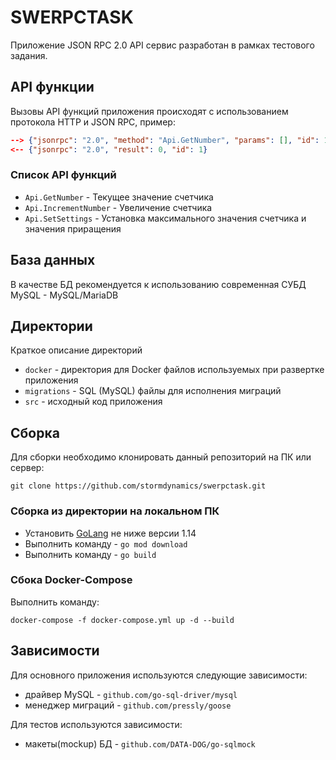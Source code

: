 # SWERPCTASK

Приложение JSON RPC 2.0 API сервис разработан в рамках тестового задания.

## API функции

Вызовы API функций приложения происходят с использованием протокола HTTP
и JSON RPC, пример:

```json
--> {"jsonrpc": "2.0", "method": "Api.GetNumber", "params": [], "id": 1}
<-- {"jsonrpc": "2.0", "result": 0, "id": 1}
```
### Список API функций

- `Api.GetNumber` - Текущее значение счетчика
- `Api.IncrementNumber` - Увеличение счетчика
- `Api.SetSettings` - Установка максимального значения счетчика и значения приращения

## База данных

В качестве БД рекомендуется к использованию современная СУБД MySQL - MySQL/MariaDB

## Директории

Краткое описание директорий

- `docker` - директория для Docker файлов используемых при развертке приложения
- `migrations` - SQL (MySQL) файлы для исполнения миграций
- `src` - исходный код приложения

## Сборка

Для сборки необходимо клонировать данный репозиторий на ПК или сервер:

```git clone https://github.com/stormdynamics/swerpctask.git```

### Сборка из директории на локальном ПК

- Установить [GoLang](https://golang.org/dl/) не ниже версии 1.14
- Выполнить команду - `go mod download`
- Выполнить команду - `go build`

### Сбока Docker-Compose

Выполнить команду:

```docker-compose -f docker-compose.yml up -d --build```

## Зависимости

Для основного приложения используются следующие зависимости:

- драйвер MySQL - `github.com/go-sql-driver/mysql`
- менеджер миграций - `github.com/pressly/goose`

Для тестов используются зависимости:

- макеты(mockup) БД - `github.com/DATA-DOG/go-sqlmock`